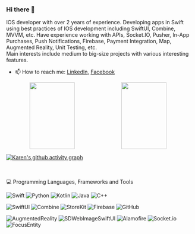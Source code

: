 ### Hi there 👋

IOS developer with over 2 years of experience. Developing apps in Swift using best practices of IOS development including SwiftUI, Combine, MVVM, etc. Have experience working with APIs, Socket.IO, Pusher, In-App Purchases, Push Notifications, Firebase, Payment Integration, Map, Augmented Reality, Unit Testing, etc.
<br>
Main interests include medium to big-size projects with various interesting features.

- 📫 How to reach me: [LinkedIn](https://www.linkedin.com/in/karen-mirakyan/), [Facebook](https://www.facebook.com/karen.mirakyan/)

<p align="center">
  <a href="https://github.com/karenxpn" width="100%" style="display:flex">
    <img height="180em" width="49%" src="https://github-readme-stats-eight-theta.vercel.app/api?username=karenxpn&show_icons=true&theme=algolia&include_all_commits=true&count_private=true"/>
    <img height="180em" width="49%" src="https://github-readme-stats-eight-theta.vercel.app/api/top-langs/?username=karenxpn&layout=compact&langs_count=8&theme=algolia"/>
  </a>
</p>

[![Karen's github activity graph](https://github-readme-activity-graph.cyclic.app/graph?username=karenxpn&theme=react-dark)](https://github.com/ashutosh00710/github-readme-activity-graph)

<br></br>
💻  Programming Languages, Frameworks and Tools

![Swift](https://img.shields.io/badge/Code-Swift-informational?style=plastic&logo=Swift&logoColor=white)
![Python](https://img.shields.io/badge/Code-Python-informational?style=plastic&logo=Python&logoColor=white)
![Kotlin](https://img.shields.io/badge/Code-Kotlin-informational?sstyle=plastic&logo=Kotlin)
![Java](https://img.shields.io/badge/Code-Java-informational?style=plastic&logo=Java)
![C++](https://img.shields.io/badge/Code-C++-informational?style=plastic&logo=C++)

![SwiftUI](https://img.shields.io/badge/-SwiftUI-05122A?style=plastic&logo=Swift&logoColor=white)
![Combine](https://img.shields.io/badge/-Combine-05122A?style=plastic&logo=Apple)
![StoreKit](https://img.shields.io/badge/-StoreKit-05122A?style=plastic&logo=Apple)
![Firebase](https://img.shields.io/badge/-Firebase-05122A?style=plastic&logo=Firebase)
![GitHub](https://img.shields.io/badge/-GitHub-05122A?style=flat&logo=github)

![AugmentedReality](https://img.shields.io/badge/AugmentedReality-informational?style=plastic&logo=Apple)
![SDWebImageSwiftUI](https://img.shields.io/badge/SDWebImageSwiftUI-informational?style=plastic&logo=GitHub)
![Alamofire](https://img.shields.io/badge/Alamofire-informational?style=plastic&logo=GitHub)
![Socket.io](https://img.shields.io/badge/Socket.io-informational?style=plastic&logo=GitHub)
![FocusEntity](https://img.shields.io/badge/FocusEntity-informational?style=plastic&logo=GitHub)


<!--
**KALIMI/KALIMI** is a ✨ _special_ ✨ repository because its `README.md` (this file) appears on your GitHub profile.

Here are some ideas to get you started:

- 🌱 I’m currently learning ...
- 👯 I’m looking to collaborate on ...
- 🤔 I’m looking for help with ...
- 💬 Ask me about ...
- 😄 Pronouns: ...
- ⚡ Fun fact: ...
-->
